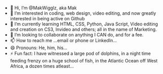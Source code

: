- 👋 Hi, I’m @MakWigglz, aka Mak 
- 👀 I’m interested in coding, web design, video editing, and now greatly interested in being active on Github
- 🌱 I’m currently learning HTML, CSS, Python, Java Script, Video editing and creation on CS3, Invideo and others; all in the name of Marketing.
- 💞️ I’m looking to collaborate on anything I CAN do, and for a fee.
- 📫 How to reach me ...email or phone or LinkedIn...
- 😄 Pronouns: He, him, his...
- ⚡ Fun fact: I have witnessed a large pod of dolphins, in a night time feeding frenzy on a huge school of fish, in the Atlantic Ocean off West Africa, a dozen times atleast...

<!---
MakWigglz/MakWigglz is a ✨ special ✨ repository because its `README.md` (this file) appears on your GitHub profile.
You can click the Preview link to take a look at your changes.
--->
